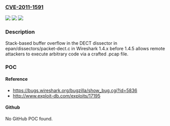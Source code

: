 ### [CVE-2011-1591](https://cve.mitre.org/cgi-bin/cvename.cgi?name=CVE-2011-1591)
![](https://img.shields.io/static/v1?label=Product&message=n%2Fa&color=blue)
![](https://img.shields.io/static/v1?label=Version&message=n%2Fa&color=blue)
![](https://img.shields.io/static/v1?label=Vulnerability&message=n%2Fa&color=brighgreen)

### Description

Stack-based buffer overflow in the DECT dissector in epan/dissectors/packet-dect.c in Wireshark 1.4.x before 1.4.5 allows remote attackers to execute arbitrary code via a crafted .pcap file.

### POC

#### Reference
- https://bugs.wireshark.org/bugzilla/show_bug.cgi?id=5836
- http://www.exploit-db.com/exploits/17195

#### Github
No GitHub POC found.

